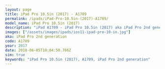 ```yaml
---
layout: page
title: iPad Pro 10.5in (2017) - A1709
permalink: /ipads/iPad-Pro-10.5in-(2017)-A1709/
model_name: iPad Pro 10.5in (2017)
description: "iPad A1709 - iPad Pro 10.5in (2017) aka iPad Pro 2nd generation. Best compatible iPad cases, pens, chargers and keyboards."
images: ["/assets/images/ipads/ios11-ipad-pro-10-in.jpg"]
aka: iPad Pro 2nd generation
code: A1709
year: 2017
date: 2018-06-05T10:04:50.766Z
sim: true
keywords: "iPad Pro 10.5in (2017), A1709, iPad Pro 2nd generation"
---
```

